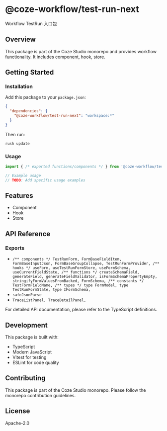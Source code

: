 # @coze-workflow/test-run-next

Workflow TestRun 入口包

## Overview

This package is part of the Coze Studio monorepo and provides workflow functionality. It includes component, hook, store.

## Getting Started

### Installation

Add this package to your `package.json`:

```json
{
  "dependencies": {
    "@coze-workflow/test-run-next": "workspace:*"
  }
}
```

Then run:

```bash
rush update
```

### Usage

```typescript
import { /* exported functions/components */ } from '@coze-workflow/test-run-next';

// Example usage
// TODO: Add specific usage examples
```

## Features

- Component
- Hook
- Store

## API Reference

### Exports

- `/** components */
  TestRunForm,
  FormBaseFieldItem,
  FormBaseInputJson,
  FormBaseGroupCollapse,
  TestRunFormProvider,
  /** hooks */
  useForm,
  useTestRunFormStore,
  useFormSchema,
  useCurrentFieldState,
  /** functions */
  createSchemaField,
  generateField,
  generateFieldValidator,
  isFormSchemaPropertyEmpty,
  stringifyFormValuesFromBacked,
  FormSchema,
  /** constants */
  TestFormFieldName,
  /** types */
  type FormModel,
  type TestRunFormState,
  type IFormSchema,`
- `safeJsonParse`
- `TraceListPanel,
  TraceDetailPanel,`


For detailed API documentation, please refer to the TypeScript definitions.

## Development

This package is built with:

- TypeScript
- Modern JavaScript
- Vitest for testing
- ESLint for code quality

## Contributing

This package is part of the Coze Studio monorepo. Please follow the monorepo contribution guidelines.

## License

Apache-2.0
